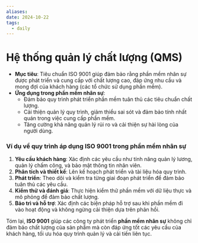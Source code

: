 ```yaml
---
aliases: 
date: 2024-10-22
tags:
  - daily
---
```

# Hệ thống quản lý chất lượng (QMS)
- **Mục tiêu**: Tiêu chuẩn ISO 9001 giúp đảm bảo rằng phần mềm nhân sự được phát triển và cung cấp với chất lượng cao, đáp ứng nhu cầu và mong đợi của khách hàng (các tổ chức sử dụng phần mềm).
- **Ứng dụng trong phần mềm nhân sự**:
    - Đảm bảo quy trình phát triển phần mềm tuân thủ các tiêu chuẩn chất lượng.
    - Cải thiện quản lý quy trình, giảm thiểu sai sót và đảm bảo tính nhất quán trong việc cung cấp phần mềm.
    - Tăng cường khả năng quản lý rủi ro và cải thiện sự hài lòng của người dùng.
### **Ví dụ về quy trình áp dụng ISO 9001 trong phần mềm nhân sự**

1. **Yêu cầu khách hàng**: Xác định các yêu cầu như tính năng quản lý lương, quản lý chấm công, và bảo mật thông tin nhân viên.
2. **Phân tích và thiết kế**: Lên kế hoạch phát triển và tài liệu hóa quy trình.
3. **Phát triển**: Theo dõi và kiểm tra từng giai đoạn phát triển để đảm bảo tuân thủ các yêu cầu.
4. **Kiểm thử và đánh giá**: Thực hiện kiểm thử phần mềm với dữ liệu thực và mô phỏng để đảm bảo chất lượng.
5. **Bảo trì và hỗ trợ**: Xác định các biện pháp hỗ trợ sau khi phần mềm đi vào hoạt động và không ngừng cải thiện dựa trên phản hồi.

Tóm lại, **ISO 9001** giúp các công ty phát triển **phần mềm nhân sự** không chỉ đảm bảo chất lượng của sản phẩm mà còn đáp ứng tốt các yêu cầu của khách hàng, tối ưu hóa quy trình quản lý và cải tiến liên tục.